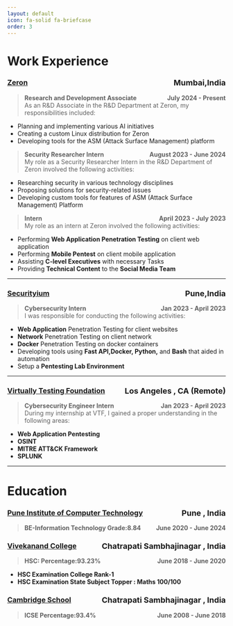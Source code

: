 ```yaml
---
layout: default
icon: fa-solid fa-briefcase
order: 3
---
```


# Work Experience



### [Zeron](https://zeron.one) <span style="font-size:large;float: right;">Mumbai,India</span>

> **Research and Development Associate <span style="float: right;">July 2024 - Present </span><br>**
As an R&D Associate in the R&D Department at Zeron, my responsibilities included:
- Planning and implementing various AI initiatives
- Creating a custom Linux distribution for Zeron
- Developing tools for the ASM (Attack Surface Management) platform

> **Security Researcher Intern <span style="float: right;">August 2023 - June 2024 </span><br>**
My role as a Security Researcher Intern in the R&D Department of Zeron involved the following activities:
- Researching security in various technology disciplines
- Proposing solutions for security-related issues
- Developing custom tools for features of ASM (Attack Surface Management)  Platform

> **Intern <span style="float: right;">April 2023 - July 2023</span><br>**
My role as an intern at Zeron involved the following activities:
- Performing **Web Application Penetration Testing** on client web application
- Performing **Mobile Pentest** on client mobile application 
- Assisting **C-level Executives** with necessary Tasks
- Providing **Technical Content** to the **Social Media Team**

---
### [Securityium](https://www.securityium.com/) <span style="font-size:large;float: right;">Pune,India</span>

> **Cybersecurity Intern <span style="float: right;">Jan 2023 - April 2023 </span> <br>**
I was responsible for conducting the following activities: 
- **Web Application** Penetration Testing for client websites
- **Network** Penetration Testing on client network
- **Docker** Penetration Testing on docker containers
- Developing tools using **Fast API,Docker, Python,** and **Bash** that aided in automation
- Setup a **Pentesting Lab Environment**

---
### [Virtually Testing Foundation](https://virtuallytestingfoundation.org/) <span style="font-size:large;float: right;">Los Angeles , CA (Remote)</span>

> **Cybersecurity Engineer Intern <span style="float: right;">Jan 2023 - April 2023 </span> <br>**
During my internship at VTF, I gained a proper understanding in the following areas:
- **Web Application Pentesting**
- **OSINT**
- **MITRE ATT&CK Framework**
- **SPLUNK**

---

# Education

### [Pune Institute of Computer Technology](https://pict.edu) <span style="font-size:large;float: right;">Pune , India</span>

> **BE-Information Technology Grade:8.84 <span style="float: right;">June 2020 - June 2024 </span> <br>**

### [Vivekanand College](#) <span style="font-size:large;float: right;">Chatrapati Sambhajinagar , India</span>

> **HSC: Percentage:93.23% <span style="float: right;">June 2018 - June 2020 </span> <br>**
- **HSC Examination College Rank-1**
- **HSC Examination State Subject Topper : Maths 100/100**

### [Cambridge School](#) <span style="font-size:large;float: right;">Chatrapati Sambhajinagar , India</span>

> **ICSE Percentage:93.4% <span style="float: right;">June 2008 - June 2018 </span> <br>**
